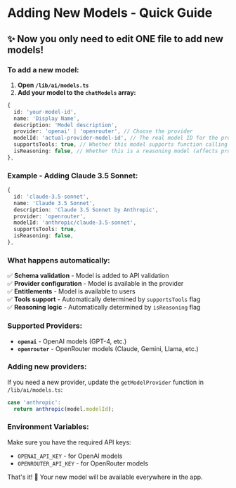 # Adding New Models - Quick Guide

## ✨ Now you only need to edit ONE file to add new models!

### To add a new model:

1. **Open `/lib/ai/models.ts`**
2. **Add your model to the `chatModels` array:**

```typescript
{
  id: 'your-model-id',
  name: 'Display Name',
  description: 'Model description',
  provider: 'openai' | 'openrouter', // Choose the provider
  modelId: 'actual-provider-model-id', // The real model ID for the provider
  supportsTools: true, // Whether this model supports function calling
  isReasoning: false, // Whether this is a reasoning model (affects prompt)
},
```

### Example - Adding Claude 3.5 Sonnet:

```typescript
{
  id: 'claude-3.5-sonnet',
  name: 'Claude 3.5 Sonnet',
  description: 'Claude 3.5 Sonnet by Anthropic',
  provider: 'openrouter',
  modelId: 'anthropic/claude-3.5-sonnet',
  supportsTools: true,
  isReasoning: false,
},
```

### What happens automatically:

✅ **Schema validation** - Model is added to API validation  
✅ **Provider configuration** - Model is available in the provider  
✅ **Entitlements** - Model is available to users  
✅ **Tools support** - Automatically determined by `supportsTools` flag  
✅ **Reasoning logic** - Automatically determined by `isReasoning` flag

### Supported Providers:

- **`openai`** - OpenAI models (GPT-4, etc.)
- **`openrouter`** - OpenRouter models (Claude, Gemini, Llama, etc.)

### Adding new providers:

If you need a new provider, update the `getModelProvider` function in `/lib/ai/models.ts`:

```typescript
case 'anthropic':
  return anthropic(model.modelId);
```

### Environment Variables:

Make sure you have the required API keys:

- `OPENAI_API_KEY` - for OpenAI models
- `OPENROUTER_API_KEY` - for OpenRouter models

That's it! 🎉 Your new model will be available everywhere in the app.
